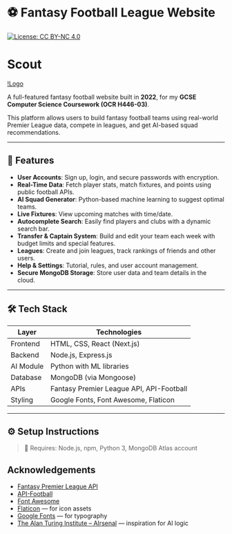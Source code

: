 # ⚽ Fantasy Football League Website

[![License: CC BY-NC 4.0](https://img.shields.io/badge/License-CC%20BY--NC%204.0-lightgrey.svg)](https://creativecommons.org/licenses/by-nc/4.0/)

# Scout
[!Logo](public/images/football.png)

A full-featured fantasy football website built in **2022**, for my **GCSE Computer Science Coursework (OCR H446-03)**.

This platform allows users to build fantasy football teams using real-world Premier League data, compete in leagues, and get AI-based squad recommendations.

---

## 🚀 Features

- **User Accounts**: Sign up, login, and secure passwords with encryption.
- **Real-Time Data**: Fetch player stats, match fixtures, and points using public football APIs.
- **AI Squad Generator**: Python-based machine learning to suggest optimal teams.
- **Live Fixtures**: View upcoming matches with time/date.
- **Autocomplete Search**: Easily find players and clubs with a dynamic search bar.
- **Transfer & Captain System**: Build and edit your team each week with budget limits and special features.
- **Leagues**: Create and join leagues, track rankings of friends and other users.
- **Help & Settings**: Tutorial, rules, and user account management.
- **Secure MongoDB Storage**: Store user data and team details in the cloud.

---

## 🛠️ Tech Stack

| Layer        | Technologies                     |
|--------------|----------------------------------|
| Frontend     | HTML, CSS, React (Next.js)       |
| Backend      | Node.js, Express.js              |
| AI Module    | Python with ML libraries         |
| Database     | MongoDB (via Mongoose)           |
| APIs         | Fantasy Premier League API, API-Football |
| Styling      | Google Fonts, Font Awesome, Flaticon |

---

## ⚙️ Setup Instructions

> 📌 Requires: Node.js, npm, Python 3, MongoDB Atlas account

## Acknowledgements

- [Fantasy Premier League API](https://fantasy.premierleague.com/api/)
- [API-Football](https://www.api-football.com/)
- [Font Awesome](https://fontawesome.com/)
- [Flaticon](https://www.flaticon.com/) — for icon assets
- [Google Fonts](https://fonts.google.com/) — for typography
- [The Alan Turing Institute – AIrsenal](https://github.com/alan-turing-institute/AIrsenal) — inspiration for AI logic
